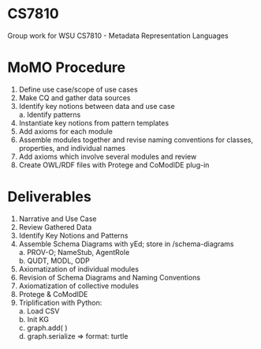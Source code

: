 # CS7810
Group work for WSU CS7810 - Metadata Representation Languages

# MoMO Procedure
1. Define use case/scope of use cases
2. Make CQ and gather data sources
3. Identify key notions between data and use case  
    a. Identify patterns 
4. Instantiate key notions from pattern templates
5. Add axioms for each module  
6. Assemble modules together and revise naming conventions for classes, properties, and individual names  
7. Add axioms which involve several modules and review  
8. Create OWL/RDF files with Protege and CoModIDE plug-in  

# Deliverables
1. Narrative and Use Case
2. Review Gathered Data
3. Identify Key Notions and Patterns
4. Assemble Schema Diagrams with yEd; store in /schema-diagrams  
    a. PROV-O; NameStub, AgentRole  
    b. QUDT, MODL, ODP  
5. Axiomatization of individual modules
6. Revision of Schema Diagrams and Naming Conventions
7. Axiomatization of collective modules
8. Protege & CoModIDE
9. Triplification with Python:  
    a. Load CSV  
    b. Init KG  
    c. graph.add(  )  
    d. graph.serialize => format: turtle  
